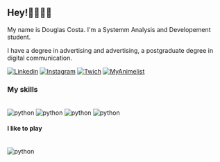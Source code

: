 ## Hey!🫰🏼🤘🏼
My name is Douglas Costa. I'm a Systemm Analysis and Developement student.

I have a degree in advertising and advertising, a postgraduate degree in digital communication.

[![Linkedin](https://img.shields.io/badge/LinkedIn-0077B5?style=for-the-badge&logo=linkedin&logoColor=white)](https://www.linkedin.com/in/douglascostadeoliveira/) 
[![Instagram](https://img.shields.io/badge/Instagram-E4405F?style=for-the-badge&logo=instagram&logoColor=white)](https://www.instagram.com/psydoug/)
[![Twich](https://img.shields.io/badge/Twitch-9146FF?style=for-the-badge&logo=twitch&logoColor=white)](https://www.twitch.tv/psydoug)
[![MyAnimelist](https://img.shields.io/badge/Myanimelist-2E51A2?style=for-the-badge&logo=myanimelist&logoColor=white)](https://myanimelist.net/profile/Psydoug)

### My skills
<div style="display: inline_block"><br/>
    <img align="center" alt="python" src="https://img.shields.io/badge/Python-3776AB?style=for-the-badge&logo=python&logoColor=white">
    <img align="center" alt="python" src="https://img.shields.io/badge/Ruby-CC342D?style=for-the-badge&logo=ruby&logoColor=white">
    <img align="center" alt="python" src="https://img.shields.io/badge/Swift-FA7343?style=for-the-badge&logo=swift&logoColor=white">
    <img align="center" alt="python" src="https://img.shields.io/badge/MongoDB-4EA94B?style=for-the-badge&logo=mongodb&logoColor=white">
</div>


#### I like to play
<div style="display: inline_block"><br/>
    <img align="center" alt="python" src="https://img.shields.io/badge/PlayStation-003791?style=for-the-badge&logo=playstation&logoColor=white"> </div>

